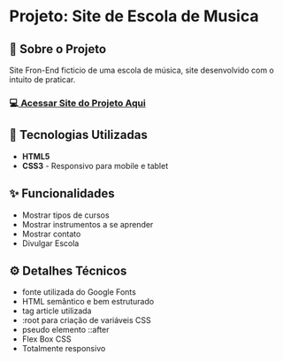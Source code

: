 <!-- # <h1 align="center">Site de uma escola musical, desenvolvido para treinar e servir de exemplo</h1>

<h3 align="start">link do site</h3>

<a>https://deangelleses.github.io/escola_de_musica-HTML-CSS/</a>
<br>

## 🚀 Tecnologias
<div>
  <img src="https://img.shields.io/badge/HTML-239120?style=for-the-badge&logo=html5&logoColor=white">
  <img src="https://img.shields.io/badge/CSS-239120?&style=for-the-badge&logo=css3&logoColor=white">
</div>

<h3 align="center">Tela para desktop</h3>
<h5 align="center">Tela inicial</h5>
<div align="center">
  <img src="https://github.com/DeangellesES/escola_de_musica-HTML-CSS/blob/main/tela_desktop.png" width="800">
</div>

<h3 align="center">Responsivo para tablet</h3>
<div align="center">
  <img src="https://github.com/DeangellesES/escola_de_musica-HTML-CSS/blob/main/tela_tablet.png" width="600">
</div>

<h3 align="center">Responsivo para mobile</h3>
<div align="center">
  <img src="https://github.com/DeangellesES/escola_de_musica-HTML-CSS/blob/main/tela_mobile.png" width="400">
</div> -->

<h1>Projeto: Site de Escola de Musica</h1>

<h2>📌 Sobre o Projeto</h2>
<p>Site Fron-End ficticio de uma escola de música, site desenvolvido com o intuito de praticar.</p>

<h3>💻<a href="https://deangelleses.github.io/escola_de_musica-HTML-CSS/" target="_blank"> Acessar Site do Projeto Aqui</a></h3>

<h2>🚀 Tecnologias Utilizadas</h2>
<ul>
  <li><b>HTML5</b></li>
  <li><b>CSS3</b> - Responsivo para mobile e tablet</li>
</ul>

<h2>✨ Funcionalidades</h2>
<ul>
  <li>Mostrar tipos de cursos</li>
  <li>Mostrar instrumentos a se aprender</li>
  <li>Mostrar contato</li>
  <li>Divulgar Escola</li>
</ul>

<h2>⚙️ Detalhes Técnicos</h2>
<ul>
  <li>fonte utilizada do Google Fonts</li>
  <li>HTML semântico e bem estruturado</li>
  <li>tag article utilizada</li>
  <li>:root para criação de variáveis CSS</li>
  <li>pseudo elemento ::after </li>
  <li>Flex Box CSS</li>
  <li>Totalmente responsivo</li>
</ul>
